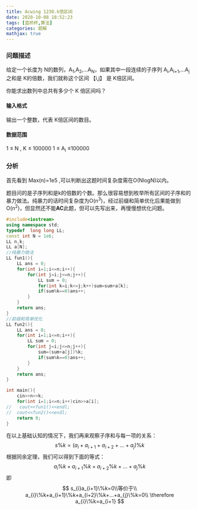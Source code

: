 ```yaml
---
title: Acwing 1230.k倍区间
date: 2020-10-08 18:52:23
tags: [蓝桥杯,算法]
categories: 题解
mathjax: true
---
```


### 问题描述

给定一个长度为 N的数列，A<sub>1</sub>,A<sub>2</sub>,…A<sub>N</sub>，如果其中一段连续的子序列 A<sub>i</sub>,A<sub>i+1</sub>,…A<sub>j</sub>之和是 K的倍数，我们就称这个区间 【i,j】 是 K倍区间。

你能求出数列中总共有多少个 K 倍区间吗？

<!--more-->

#### 输入格式

输出一个整数，代表 K倍区间的数目。

#### 数据范围

1 ≤ N , K ≤ 100000
1 ≤ A<sub>i</sub> ≤100000

### 分析

首先看到 Max(n)=1e5 ,可以判断出这题时间复杂度需在O(NlogN)以内。

题目问的是子序列和是k的倍数的个数。那么很容易想到枚举所有区间的子序和的暴力做法。纯暴力的话时间复杂度为O(n<sup>3</sup>)，经过前缀和简单优化后果能做到O(n<sup>2</sup>)，但显然还不能**AC**此题，但可以先写出来，再慢慢想优化问题。

```c++
#include<iostream>
using namespace std;
typedef  long long LL;
const int N = 1e6;
LL n,k;
LL a[N];
//纯暴力做法 
LL fun1(){
	LL ans = 0;
	for(int i=1;i<=n;i++){
		for(int j=i;j<=n;j++){
			LL sum = 0;
			for(int k=i;k<=j;k++)sum=sum+a[k];
			if(sum%k==0)ans++; 
		}
	}
	return ans;
}
//前缀和简单优化 
LL fun2(){
	LL ans = 0;
	for(int i=1;i<=n;i++){
		LL sum = 0;
		for(int j=i;j<=n;j++){
			sum=(sum+a[j])%k;
			if(sum%k==0)ans++; 
		}
	}
	return ans;
}

int main(){
	cin>>n>>k;
	for(int i=1;i<=n;i++)cin>>a[i];
//   cout<<fun1()<<endl;
//	cout<<fun2()<<endl;
	return 0;
} 
```

在以上基础认知的情况下，我们再来观察子序和与每一项的关系：
$$
s\%k=(a_{i}+a_{i+1}+a_{i+2}+...+a_{j})\%k
$$
根据同余定理，我们可以得到下面的等式：
$$
a_{i}\%k+a_{i+1}\%k+a_{i+2}\%k+...+a_{j}\%k
$$
即
$$
s_{i}a_{i+1}\%k=0\\等价于\\
a_{i}\%k+a_{i+1}\%k+a_{i+2}\%k+...+a_{j}\%k=0\\
\therefore a_{i}\%k=a_{i+1}
$$
